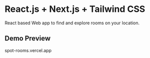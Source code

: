 # React.js + Next.js + Tailwind CSS
React based Web app to find and explore rooms on your location.

## Demo Preview
spot-rooms.vercel.app

